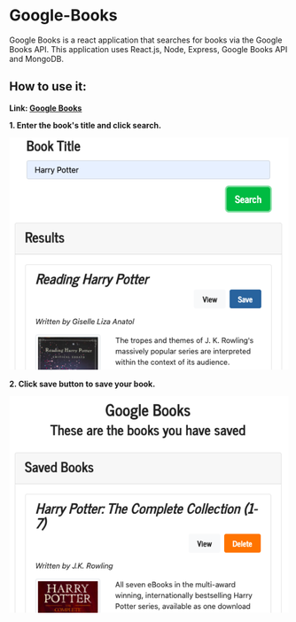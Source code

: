 # Google-Books

Google Books is a react application that searches for books via the Google Books API. This application uses React.js, Node, Express, Google Books API and MongoDB. 

## How to use it:
**Link: [Google Books](https://search-books-react.herokuapp.com/)**

**1. Enter the book's title and click search.** 

![Home](./images-for-read.me/1.png)

**2. Click save button to save your book.** 

![Saved](./images-for-read.me/2.png)
